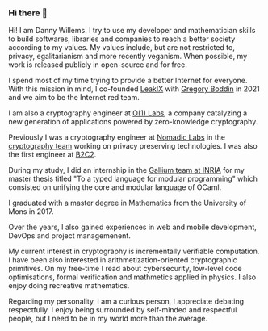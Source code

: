 ### Hi there 👋

Hi! I am Danny Willems.
I try to use my developer and mathematician skills to build softwares, libraries and companies to reach a better society according to my values.
My values include, but are not restricted to, privacy, egalitarianism and more recently veganism.
When possible, my work is released publicly in open-source and for free.

I spend most of my time trying to provide a better Internet for everyone. With this mission in mind, I co-founded [LeakIX](https://leakix.net) with [Gregory Boddin](https://github.com/gboddin/) in 2021 and we aim to be the Internet red team.

I am also a cryptography engineer at [O(1) Labs](https://o1labs.org/), a company catalyzing a new generation of applications powered by zero-knowledge cryptography.

Previously I was a cryptography engineer at [Nomadic Labs](https://nomadic-labs.com) in the [cryptography team](https://research-development.nomadic-labs.com/files/cryptography.html) working on privacy preserving technologies.
I was also the first engineer at [B2C2](https://b2c2.com).

During my study, I did an internship in the [Gallium team at INRIA](https://gallium.inria.fr/) for my master thesis titled "To a typed language for modular programming" which consisted on unifying the core and modular language of OCaml.

I graduated with a master degree in Mathematics from the University of Mons in 2017.

Over the years, I also gained experiences in web and mobile development, DevOps and project managemenent.

My current interest in cryptography is incrementally verifiable computation. I have been also interested in arithmetization-oriented cryptographic primitives. On my free-time I read about cybersecurity, low-level code optimisations, formal verification and mathmetics applied in physics. I also enjoy doing recreative mathematics.

Regarding my personality, I am a curious person, I appreciate debating respectfully. I enjoy being surrounded by self-minded and respectful people, but I need to be in my world more than the average.

